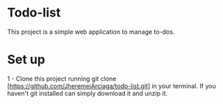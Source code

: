 
# Todo-list
This project is a simple web application to manage to-dos.

# Set up
1 - Clone this project running git clone [https://github.com/JheremeiArciaga/todo-list.git] in your terminal. If you haven't git installed can simply download it and unzip it.
